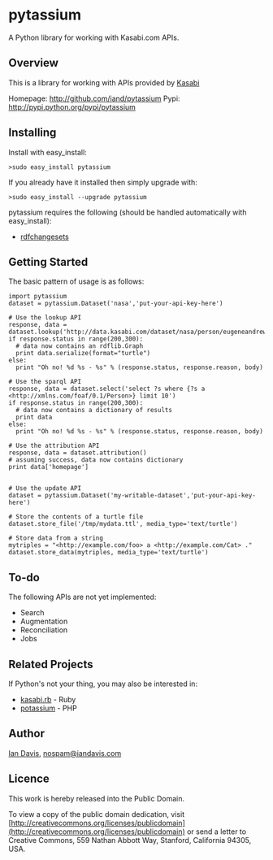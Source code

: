 pytassium
=========
A Python library for working with Kasabi.com APIs.

Overview
--------
This is a library for working with APIs provided by [Kasabi](http://www.kasabi.com/)

Homepage: http://github.com/iand/pytassium
Pypi: http://pypi.python.org/pypi/pytassium

Installing
----------
Install with easy_install:

    >sudo easy_install pytassium

If you already have it installed then simply upgrade with:

    >sudo easy_install --upgrade pytassium

pytassium requires the following (should be handled automatically with easy_install):

*   [rdfchangesets](https://github.com/iand/rdfchangesets)

Getting Started
---------------
The basic pattern of usage is as follows:

    import pytassium
    dataset = pytassium.Dataset('nasa','put-your-api-key-here')

    # Use the lookup API
    response, data = dataset.lookup('http://data.kasabi.com/dataset/nasa/person/eugeneandrewcernan')
    if response.status in range(200,300):
      # data now contains an rdflib.Graph
      print data.serialize(format="turtle") 
    else:
      print "Oh no! %d %s - %s" % (response.status, response.reason, body)

    # Use the sparql API
    response, data = dataset.select('select ?s where {?s a <http://xmlns.com/foaf/0.1/Person>} limit 10')
    if response.status in range(200,300):
      # data now contains a dictionary of results
      print data
    else:
      print "Oh no! %d %s - %s" % (response.status, response.reason, body)

    # Use the attribution API
    response, data = dataset.attribution()
    # assuming success, data now contains dictionary
    print data['homepage']


    # Use the update API
    dataset = pytassium.Dataset('my-writable-dataset','put-your-api-key-here')

    # Store the contents of a turtle file
    dataset.store_file('/tmp/mydata.ttl', media_type='text/turtle') 

    # Store data from a string
    mytriples = "<http://example.com/foo> a <http://example.com/Cat> ."
    dataset.store_data(mytriples, media_type='text/turtle') 


To-do
-----
The following APIs are not yet implemented:

* Search
* Augmentation
* Reconciliation
* Jobs

Related Projects
----------------
If Python's not your thing, you may also be interested in:

* [kasabi.rb](https://github.com/kasabi/kasabi.rb) - Ruby
* [potassium](https://github.com/iand/potassium) - PHP

Author
------
[Ian Davis](http://iandavis.com/), nospam@iandavis.com

Licence
-------
This work is hereby released into the Public Domain. 

To view a copy of the public domain dedication, visit 
[http://creativecommons.org/licenses/publicdomain](http://creativecommons.org/licenses/publicdomain) or send a letter to 
Creative Commons, 559 Nathan Abbott Way, Stanford, California 94305, USA.
